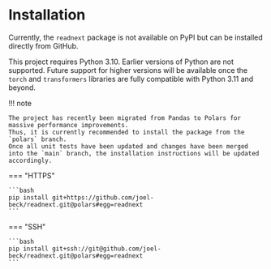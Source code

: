 # Installation

Currently, the `readnext` package is not available on PyPI but can be installed directly from GitHub.

This project requires Python 3.10.
Earlier versions of Python are not supported.
Future support for higher versions will be available once the `torch` and `transformers` libraries are fully compatible with Python 3.11 and beyond.

!!! note

    The project has recently been migrated from Pandas to Polars for massive performance improvements.
    Thus, it is currently recommended to install the package from the `polars` branch.
    Once all unit tests have been updated and changes have been merged into the `main` branch, the installation instructions will be updated accordingly.


=== "HTTPS"

    ```bash
    pip install git+https://github.com/joel-beck/readnext.git@polars#egg=readnext
    ```

=== "SSH"

    ```bash
    pip install git+ssh://git@github.com/joel-beck/readnext.git@polars#egg=readnext
    ```

